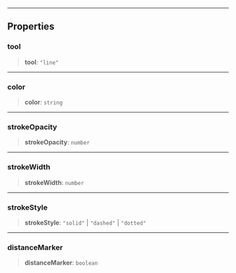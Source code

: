 ***

## Properties

### tool

> **tool**: `"line"`

***

### color

> **color**: `string`

***

### strokeOpacity

> **strokeOpacity**: `number`

***

### strokeWidth

> **strokeWidth**: `number`

***

### strokeStyle

> **strokeStyle**: `"solid"` | `"dashed"` | `"dotted"`

***

### distanceMarker

> **distanceMarker**: `boolean`
